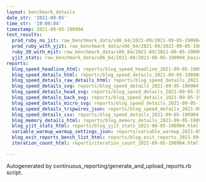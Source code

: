 ```yaml
---
layout: benchmark_details
date_str: '2021-09-05'
time_str: '19:09:04'
timestamp: 2021-09-05-190904
test_results:
  prod_ruby_no_jit: raw_benchmark_data/x86_64/2021-09/2021-09-05-190904_basic_benchmark_prod_ruby_no_jit.json
  prod_ruby_with_yjit: raw_benchmark_data/x86_64/2021-09/2021-09-05-190904_basic_benchmark_prod_ruby_with_yjit.json
  ruby_30_with_mjit: raw_benchmark_data/x86_64/2021-09/2021-09-05-190904_basic_benchmark_ruby_30_with_mjit.json
  yjit_stats: raw_benchmark_data/x86_64/2021-09/2021-09-05-190904_basic_benchmark_yjit_stats.json
reports:
  blog_speed_headline_html: reports/blog_speed_headline_2021-09-05-190904.html
  blog_speed_details_html: reports/blog_speed_details_2021-09-05-190904.html
  blog_speed_details_raw_details_html: reports/blog_speed_details_2021-09-05-190904.raw_details.html
  blog_speed_details_svg: reports/blog_speed_details_2021-09-05-190904.svg
  blog_speed_details_head_svg: reports/blog_speed_details_2021-09-05-190904.head.svg
  blog_speed_details_back_svg: reports/blog_speed_details_2021-09-05-190904.back.svg
  blog_speed_details_micro_svg: reports/blog_speed_details_2021-09-05-190904.micro.svg
  blog_speed_details_tripwires_json: reports/blog_speed_details_2021-09-05-190904.tripwires.json
  blog_speed_details_csv: reports/blog_speed_details_2021-09-05-190904.csv
  blog_memory_details_html: reports/blog_memory_details_2021-09-05-190904.html
  blog_yjit_stats_html: reports/blog_yjit_stats_2021-09-05-190904.html
  variable_warmup_warmup_settings_json: reports/variable_warmup_2021-09-05-190904.warmup_settings.json
  blog_exit_reports_bench_list_html: reports/blog_exit_reports_2021-09-05-190904.bench_list.html
  iteration_count_html: reports/iteration_count_2021-09-05-190904.html

---
```

Autogenerated by continuous_reporting/generate_and_upload_reports.rb script.
